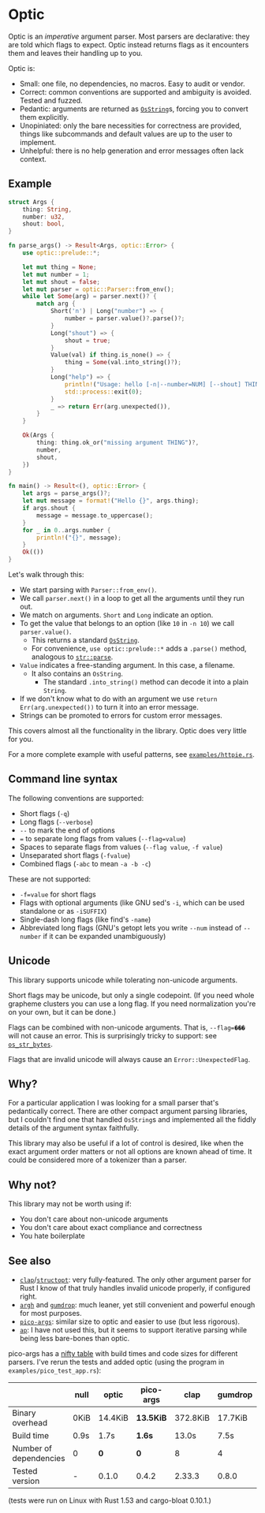 # Optic

Optic is an *imperative* argument parser. Most parsers are declarative: they are told which flags to expect. Optic instead returns flags as it encounters them and leaves their handling up to you.

Optic is:
- Small: one file, no dependencies, no macros. Easy to audit or vendor.
- Correct: common conventions are supported and ambiguity is avoided. Tested and fuzzed.
- Pedantic: arguments are returned as [`OsString`](https://doc.rust-lang.org/std/ffi/struct.OsString.html)s, forcing you to convert them explicitly.
- Unopiniated: only the bare necessities for correctness are provided, things like subcommands and default values are up to the user to implement.
- Unhelpful: there is no help generation and error messages often lack context.

## Example
```rust
struct Args {
    thing: String,
    number: u32,
    shout: bool,
}

fn parse_args() -> Result<Args, optic::Error> {
    use optic::prelude::*;

    let mut thing = None;
    let mut number = 1;
    let mut shout = false;
    let mut parser = optic::Parser::from_env();
    while let Some(arg) = parser.next()? {
        match arg {
            Short('n') | Long("number") => {
                number = parser.value()?.parse()?;
            }
            Long("shout") => {
                shout = true;
            }
            Value(val) if thing.is_none() => {
                thing = Some(val.into_string()?);
            }
            Long("help") => {
                println!("Usage: hello [-n|--number=NUM] [--shout] THING");
                std::process::exit(0);
            }
            _ => return Err(arg.unexpected()),
        }
    }

    Ok(Args {
        thing: thing.ok_or("missing argument THING")?,
        number,
        shout,
    })
}

fn main() -> Result<(), optic::Error> {
    let args = parse_args()?;
    let mut message = format!("Hello {}", args.thing);
    if args.shout {
        message = message.to_uppercase();
    }
    for _ in 0..args.number {
        println!("{}", message);
    }
    Ok(())
}

```

Let's walk through this:
- We start parsing with `Parser::from_env()`.
- We call `parser.next()` in a loop to get all the arguments until they run out.
- We match on arguments. `Short` and `Long` indicate an option.
- To get the value that belongs to an option (like `10` in `-n 10`) we call `parser.value()`.
  - This returns a standard [`OsString`](https://doc.rust-lang.org/std/ffi/struct.OsString.html).
  - For convenience, `use optic::prelude::*` adds a `.parse()` method, analogous to [`str::parse`](https://doc.rust-lang.org/std/primitive.str.html#method.parse).
- `Value` indicates a free-standing argument. In this case, a filename.
  - It also contains an `OsString`.
    - The standard `.into_string()` method can decode it into a plain `String`.
- If we don't know what to do with an argument we use `return Err(arg.unexpected())` to turn it into an error message.
- Strings can be promoted to errors for custom error messages.

This covers almost all the functionality in the library. Optic does very little for you.

For a more complete example with useful patterns, see [`examples/httpie.rs`](examples/httpie.rs).

## Command line syntax
The following conventions are supported:
- Short flags (`-q`)
- Long flags (`--verbose`)
- `--` to mark the end of options
- `=` to separate long flags from values (`--flag=value`)
- Spaces to separate flags from values (`--flag value`, `-f value`)
- Unseparated short flags (`-fvalue`)
- Combined flags (`-abc` to mean `-a -b -c`)

These are not supported:
- `-f=value` for short flags
- Flags with optional arguments (like GNU sed's `-i`, which can be used standalone or as `-iSUFFIX`)
- Single-dash long flags (like find's `-name`)
- Abbreviated long flags (GNU's getopt lets you write `--num` instead of `--number` if it can be expanded unambiguously)

## Unicode
This library supports unicode while tolerating non-unicode arguments.

Short flags may be unicode, but only a single codepoint. (If you need whole grapheme clusters you can use a long flag. If you need normalization you're on your own, but it can be done.)

Flags can be combined with non-unicode arguments. That is, `--flag=���` will not cause an error. This is surprisingly tricky to support: see [`os_str_bytes`](https://crates.io/crates/os_str_bytes).

Flags that are invalid unicode will always cause an `Error::UnexpectedFlag`.

## Why?
For a particular application I was looking for a small parser that's pedantically correct. There are other compact argument parsing libraries, but I couldn't find one that handled `OsString`s and implemented all the fiddly details of the argument syntax faithfully.

This library may also be useful if a lot of control is desired, like when the exact argument order matters or not all options are known ahead of time. It could be considered more of a tokenizer than a parser.

## Why not?
This library may not be worth using if:
- You don't care about non-unicode arguments
- You don't care about exact compliance and correctness
- You hate boilerplate

## See also
- [`clap`](https://github.com/clap-rs/clap)/[`structopt`](https://github.com/TeXitoi/structopt): very fully-featured. The only other argument parser for Rust I know of that truly handles invalid unicode properly, if configured right.
- [`argh`](https://github.com/google/argh) and [`gumdrop`](https://github.com/murarth/gumdrop): much leaner, yet still convenient and powerful enough for most purposes.
- [`pico-args`](https://github.com/RazrFalcon/pico-args): similar size to optic and easier to use (but less rigorous).
- [`ap`](https://github.com/jamesodhunt/ap-rs): I have not used this, but it seems to support iterative parsing while being less bare-bones than optic.

pico-args has a [nifty table](https://github.com/RazrFalcon/pico-args#alternatives) with build times and code sizes for different parsers. I've rerun the tests and added optic (using the program in `examples/pico_test_app.rs`):

|                        | null     | optic    | pico-args   | clap     | gumdrop  | structopt | argh     |
|------------------------|----------|----------|-------------|----------|----------|-----------|----------|
| Binary overhead        | 0KiB     | 14.4KiB  | **13.5KiB** | 372.8KiB | 17.7KiB  | 371.2KiB  | 16.8KiB  |
| Build time             | 0.9s     | 1.7s     | **1.6s**    | 13.0s    | 7.5s     | 17.0s     | 7.5s     |
| Number of dependencies | 0        | **0**    | **0**       | 8        | 4        | 19        | 6        |
| Tested version         | -        | 0.1.0    | 0.4.2       | 2.33.3   | 0.8.0    | 0.3.22    | 0.1.4    |

(tests were run on Linux with Rust 1.53 and cargo-bloat 0.10.1.)
